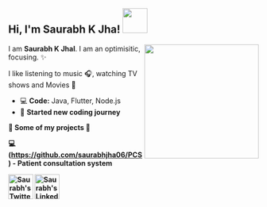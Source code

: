 <h2> Hi, I'm Saurabh K Jha! <img src="https://media.giphy.com/media/D4wj7Ffx9fsEAy7B0h/giphy.gif" width="50"></h2>

<img align='right' src="https://media.giphy.com/media/KGhpQ5NMoWKQurlHwI/giphy.gif" width="230">


I am <b>Saurabh K Jhal</b>.
I am an optimisitic, focusing. :sparkles: <br>

I like listening to music 🎧, watching TV shows and Movies 🍿

- 💻 <b>Code:</b>  Java, Flutter, Node.js
- 📆 <b>Started new coding journey
 

🚀 Some of my projects 🔽

💻 (https://github.com/saurabhjha06/PCS) - Patient consultation system




<a href="https://twitter.com/forever_mine06">
  <img align="left" alt="Saurabh's Twitter" height=50 src="https://img.icons8.com/bubbles/512/twitter-squared.png"/>
</a>

<a href="https://www.linkedin.com/in/saurabh-jha1595/">
  <img align="left" alt="Saurabh's LinkedIn" height=50 src="https://img.icons8.com/bubbles/512/linkedin.png"/>
</a>
